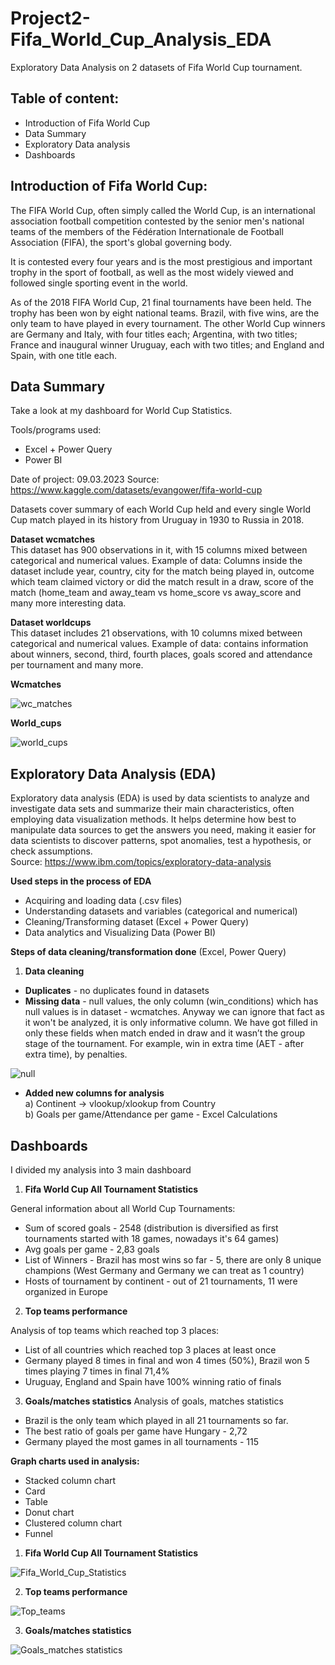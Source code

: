 # Project2-Fifa_World_Cup_Analysis_EDA
Exploratory Data Analysis on 2 datasets of Fifa World Cup tournament. </br>

## Table of content:
- Introduction of Fifa World Cup
- Data Summary
- Exploratory Data analysis
- Dashboards

## Introduction of Fifa World Cup: 

The FIFA World Cup, often simply called the World Cup, is an international association football competition contested by the senior men's national teams of the members of the Fédération Internationale de Football Association (FIFA), the sport's global governing body. 

It is contested every four years and is the most prestigious and important trophy in the sport of football, as well as the most widely viewed and followed single sporting event in the world. 

As of the 2018 FIFA World Cup, 21 final tournaments have been held. The trophy has been won by eight national teams. Brazil, with five wins, are the only team to have played in every tournament. The other World Cup winners are Germany and Italy, with four titles each; Argentina, with two titles; France and inaugural winner Uruguay, each with two titles; and England and Spain, with one title each.

## Data Summary

Take a look at my dashboard for World Cup Statistics. 

Tools/programs used: 
- Excel + Power Query 
- Power BI

Date of project: 09.03.2023
Source: https://www.kaggle.com/datasets/evangower/fifa-world-cup

Datasets cover summary of each World Cup held and every single World Cup match played in its history from Uruguay in 1930 to Russia in 2018.

**Dataset wcmatches** </br>
This dataset has 900 observations in it, with 15 columns mixed between categorical and numerical values. 
Example of data: Columns inside the dataset include year, country, city for the match being played in, outcome which team claimed victory or did the match result in a draw, score of the match (home_team and away_team vs home_score vs away_score and many more interesting data.

**Dataset worldcups** </br>
This dataset includes 21 observations, with 10 columns mixed between categorical and numerical values.
Example of data: contains information about winners, second, third, fourth places, goals scored and attendance per tournament and many more.

**Wcmatches**

![wc_matches](https://user-images.githubusercontent.com/127090462/224045218-956f21ca-d3e6-46e5-82c4-8fed629aa718.JPG)


**World_cups**

![world_cups](https://user-images.githubusercontent.com/127090462/224045230-e65c1492-794c-49c9-b49a-6b4b2329c3f0.JPG)

## Exploratory Data Analysis (EDA)

Exploratory data analysis (EDA) is used by data scientists to analyze and investigate data sets and summarize their main characteristics, often employing data visualization methods. It helps determine how best to manipulate data sources to get the answers you need, making it easier for data scientists to discover patterns, spot anomalies, test a hypothesis, or check assumptions. </br>
Source: https://www.ibm.com/topics/exploratory-data-analysis


**Used steps in the process of EDA**

- Acquiring and loading data (.csv files)
- Understanding datasets and variables (categorical and numerical)
- Cleaning/Transforming dataset (Excel + Power Query)
- Data analytics and Visualizing Data (Power BI)

**Steps of data cleaning/transformation done** (Excel, Power Query)

1. **Data cleaning**

- **Duplicates** - no duplicates found in datasets
- **Missing data** - null values, the only column (win_conditions) which has null values is in dataset - wcmatches. Anyway we can ignore that fact as it won't be analyzed, it is only informative column. We have got filled in only these fields when match ended in draw and it wasn’t the group stage of the tournament. For example, win in extra time (AET - after extra time), by penalties. 

![null](https://user-images.githubusercontent.com/127090462/224044712-e144e67a-d4a3-48c4-85a0-6936bd59d711.JPG)

- **Added new columns for analysis** </br>
 a) Continent -> vlookup/xlookup from Country </br>
 b) Goals per game/Attendance per game - Excel Calculations </br>

## Dashboards

I divided my analysis into 3 main dashboard </br>
1. **Fifa World Cup All Tournament Statistics**

General information about all World Cup Tournaments:
- Sum of scored goals - 2548 (distribution is diversified as first tournaments started with 18 games, nowadays it's 64 games)
- Avg goals per game - 2,83 goals
- List of Winners - Brazil has most wins so far - 5, there are only 8 unique champions (West Germany and Germany we can treat as 1 country)
- Hosts of tournament by continent - out of 21 tournaments, 11 were organized in Europe 

2. **Top teams performance**

Analysis of top teams which reached top 3 places:
- List of all countries which reached top 3 places at least once
- Germany played 8 times in final and won 4 times (50%), Brazil won 5 times playing 7 times in final 71,4%
- Uruguay, England and Spain have 100% winning ratio of finals

3. **Goals/matches statistics**
Analysis of goals, matches statistics
- Brazil is the only team which played in all 21 tournaments so far. 
- The best ratio of goals per game have Hungary - 2,72
- Germany played the most games in all tournaments - 115

**Graph charts used in analysis:**
- Stacked column chart
- Card
- Table
- Donut chart
- Clustered column chart
- Funnel

1. **Fifa World Cup All Tournament Statistics**

![Fifa_World_Cup_Statistics](https://user-images.githubusercontent.com/127090462/224049869-47ce54bc-0bea-4e0a-ba75-ddc3f3de1c03.JPG)

2. **Top teams performance**

![Top_teams](https://user-images.githubusercontent.com/127090462/224067623-408c7f54-6392-4b44-bcb7-e8c668d517c2.JPG)

3. **Goals/matches statistics**

![Goals_matches statistics](https://user-images.githubusercontent.com/127090462/224028140-0d515739-4456-4a39-a15c-3832e92d1c98.JPG)

